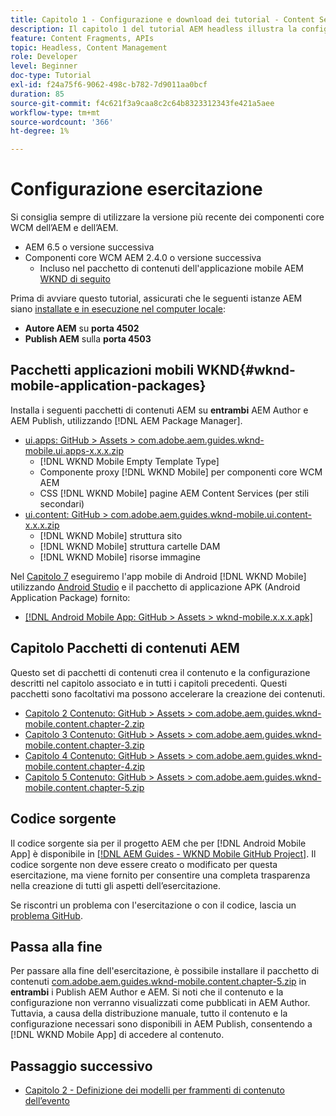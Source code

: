 ```yaml
---
title: Capitolo 1 - Configurazione e download dei tutorial - Content Services
description: Il capitolo 1 del tutorial AEM headless illustra la configurazione di base dell’istanza AEM per il tutorial.
feature: Content Fragments, APIs
topic: Headless, Content Management
role: Developer
level: Beginner
doc-type: Tutorial
exl-id: f24a75f6-9062-498c-b782-7d9011aa0bcf
duration: 85
source-git-commit: f4c621f3a9caa8c2c64b8323312343fe421a5aee
workflow-type: tm+mt
source-wordcount: '366'
ht-degree: 1%

---
```


# Configurazione esercitazione

Si consiglia sempre di utilizzare la versione più recente dei componenti core WCM dell’AEM e dell’AEM.

* AEM 6.5 o versione successiva
* Componenti core WCM AEM 2.4.0 o versione successiva
   * Incluso nel pacchetto di contenuti dell&#39;applicazione mobile AEM [WKND di seguito](#wknd-mobile-application-packages)

Prima di avviare questo tutorial, assicurati che le seguenti istanze AEM siano [installate e in esecuzione nel computer locale](https://helpx.adobe.com/experience-manager/6-5/sites/deploying/using/deploy.html#Default%20Local%20Install):

* **Autore AEM** su **porta 4502**
* **Publish AEM** sulla **porta 4503**

## Pacchetti applicazioni mobili WKND{#wknd-mobile-application-packages}

Installa i seguenti pacchetti di contenuti AEM su **entrambi** AEM Author e AEM Publish, utilizzando [!DNL AEM Package Manager].

* [ui.apps: GitHub > Assets > com.adobe.aem.guides.wknd-mobile.ui.apps-x.x.x.zip](https://github.com/adobe/aem-guides-wknd-mobile/releases/latest)
   * [!DNL WKND Mobile Empty Template Type]
   * Componente proxy [!DNL WKND Mobile] per componenti core WCM AEM
   * CSS [!DNL WKND Mobile] pagine AEM Content Services (per stili secondari)
* [ui.content: GitHub > com.adobe.aem.guides.wknd-mobile.ui.content-x.x.x.zip](https://github.com/adobe/aem-guides-wknd-mobile/releases/latest)
   * [!DNL WKND Mobile] struttura sito
   * [!DNL WKND Mobile] struttura cartelle DAM
   * [!DNL WKND Mobile] risorse immagine

Nel [Capitolo 7](./chapter-7.md) eseguiremo l&#39;app mobile di Android [!DNL WKND Mobile] utilizzando [Android Studio](https://developer.android.com/studio) e il pacchetto di applicazione APK (Android Application Package) fornito:

* [[!DNL Android Mobile App: GitHub > Assets > wknd-mobile.x.x.x.apk]](https://github.com/adobe/aem-guides-wknd-mobile/releases/latest)

## Capitolo Pacchetti di contenuti AEM

Questo set di pacchetti di contenuti crea il contenuto e la configurazione descritti nel capitolo associato e in tutti i capitoli precedenti. Questi pacchetti sono facoltativi ma possono accelerare la creazione dei contenuti.

* [Capitolo 2 Contenuto: GitHub > Assets > com.adobe.aem.guides.wknd-mobile.content.chapter-2.zip](https://github.com/adobe/aem-guides-wknd-mobile/releases/latest)
* [Capitolo 3 Contenuto: GitHub > Assets > com.adobe.aem.guides.wknd-mobile.content.chapter-3.zip](https://github.com/adobe/aem-guides-wknd-mobile/releases/latest)
* [Capitolo 4 Contenuto: GitHub > Assets > com.adobe.aem.guides.wknd-mobile.content.chapter-4.zip](https://github.com/adobe/aem-guides-wknd-mobile/releases/latest)
* [Capitolo 5 Contenuto: GitHub > Assets > com.adobe.aem.guides.wknd-mobile.content.chapter-5.zip](https://github.com/adobe/aem-guides-wknd-mobile/releases/latest)

## Codice sorgente

Il codice sorgente sia per il progetto AEM che per [!DNL Android Mobile App] è disponibile in [[!DNL AEM Guides - WKND Mobile GitHub Project]](https://github.com/adobe/aem-guides-wknd-mobile). Il codice sorgente non deve essere creato o modificato per questa esercitazione, ma viene fornito per consentire una completa trasparenza nella creazione di tutti gli aspetti dell’esercitazione.

Se riscontri un problema con l&#39;esercitazione o con il codice, lascia un [problema GitHub](https://github.com/adobe/aem-guides-wknd-mobile/issues).

## Passa alla fine

Per passare alla fine dell&#39;esercitazione, è possibile installare il pacchetto di contenuti [com.adobe.aem.guides.wknd-mobile.content.chapter-5.zip](https://github.com/adobe/aem-guides-wknd-mobile/releases/latest) in **entrambi** i Publish AEM Author e AEM. Si noti che il contenuto e la configurazione non verranno visualizzati come pubblicati in AEM Author. Tuttavia, a causa della distribuzione manuale, tutto il contenuto e la configurazione necessari sono disponibili in AEM Publish, consentendo a [!DNL WKND Mobile App] di accedere al contenuto.


## Passaggio successivo

* [Capitolo 2 - Definizione dei modelli per frammenti di contenuto dell’evento](./chapter-2.md)
